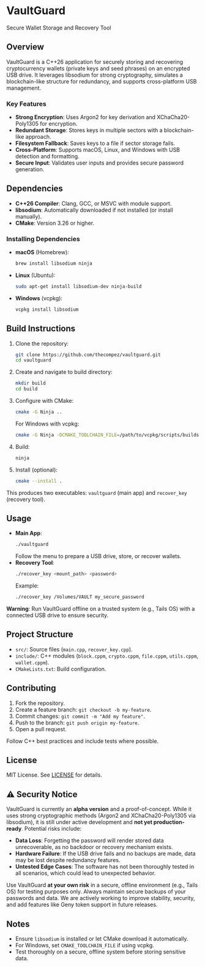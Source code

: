 # VaultGuard

Secure Wallet Storage and Recovery Tool

## Overview

VaultGuard is a C++26 application for securely storing and recovering cryptocurrency wallets (private keys and seed phrases) on an encrypted USB drive. It leverages libsodium for strong cryptography, simulates a blockchain-like structure for redundancy, and supports cross-platform USB management.

### Key Features
- **Strong Encryption**: Uses Argon2 for key derivation and XChaCha20-Poly1305 for encryption.
- **Redundant Storage**: Stores keys in multiple sectors with a blockchain-like approach.
- **Filesystem Fallback**: Saves keys to a file if sector storage fails.
- **Cross-Platform**: Supports macOS, Linux, and Windows with USB detection and formatting.
- **Secure Input**: Validates user inputs and provides secure password generation.

## Dependencies
- **C++26 Compiler**: Clang, GCC, or MSVC with module support.
- **libsodium**: Automatically downloaded if not installed (or install manually).
- **CMake**: Version 3.26 or higher.

### Installing Dependencies
- **macOS** (Homebrew):
  ```bash
  brew install libsodium ninja
  ```
- **Linux** (Ubuntu):
  ```bash
  sudo apt-get install libsodium-dev ninja-build
  ```
- **Windows** (vcpkg):
  ```bash
  vcpkg install libsodium
  ```

## Build Instructions
1. Clone the repository:
   ```bash
   git clone https://github.com/thecompez/vaultguard.git
   cd vaultguard
   ```
2. Create and navigate to build directory:
   ```bash
   mkdir build
   cd build
   ```
3. Configure with CMake:
   ```bash
   cmake -G Ninja ..
   ```
   For Windows with vcpkg:
   ```bash
   cmake -G Ninja -DCMAKE_TOOLCHAIN_FILE=/path/to/vcpkg/scripts/buildsystems/vcpkg.cmake ..
   ```
4. Build:
   ```bash
   ninja
   ```
5. Install (optional):
   ```bash
   cmake --install .
   ```

This produces two executables: `vaultguard` (main app) and `recover_key` (recovery tool).

## Usage
- **Main App**:
  ```bash
  ./vaultguard
  ```
  Follow the menu to prepare a USB drive, store, or recover wallets.
- **Recovery Tool**:
  ```bash
  ./recover_key <mount_path> <password>
  ```
  Example:
  ```bash
  ./recover_key /Volumes/VAULT my_secure_password
  ```

**Warning**: Run VaultGuard offline on a trusted system (e.g., Tails OS) with a connected USB drive to ensure security.

## Project Structure
- `src/`: Source files (`main.cpp`, `recover_key.cpp`).
- `include/`: C++ modules (`block.cppm`, `crypto.cppm`, `file.cppm`, `utils.cppm`, `wallet.cppm`).
- `CMakeLists.txt`: Build configuration.

## Contributing
1. Fork the repository.
2. Create a feature branch: `git checkout -b my-feature`.
3. Commit changes: `git commit -m "Add my feature"`.
4. Push to the branch: `git push origin my-feature`.
5. Open a pull request.

Follow C++ best practices and include tests where possible.

## License
MIT License. See [LICENSE](LICENSE) for details.

## ⚠️ Security Notice

VaultGuard is currently an **alpha version** and a proof-of-concept. While it uses strong cryptographic methods (Argon2 and XChaCha20-Poly1305 via libsodium), it is still under active development and **not yet production-ready**. Potential risks include:

- **Data Loss**: Forgetting the password will render stored data unrecoverable, as no backdoor or recovery mechanism exists.
- **Hardware Failure**: If the USB drive fails and no backups are made, data may be lost despite redundancy features.
- **Untested Edge Cases**: The software has not been thoroughly tested in all scenarios, which could lead to unexpected behavior.

Use VaultGuard **at your own risk** in a secure, offline environment (e.g., Tails OS) for testing purposes only. Always maintain secure backups of your passwords and data. We are actively working to improve stability, security, and add features like Geny token support in future releases.

## Notes
- Ensure `libsodium` is installed or let CMake download it automatically.
- For Windows, set `CMAKE_TOOLCHAIN_FILE` if using vcpkg.
- Test thoroughly on a secure, offline system before storing sensitive data.